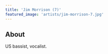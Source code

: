 ```yaml
---
title: 'Jim Morrison (7)'
featured_image: 'artists/jim-morrison-7.jpg'
---
```


## About

US bassist, vocalist.
